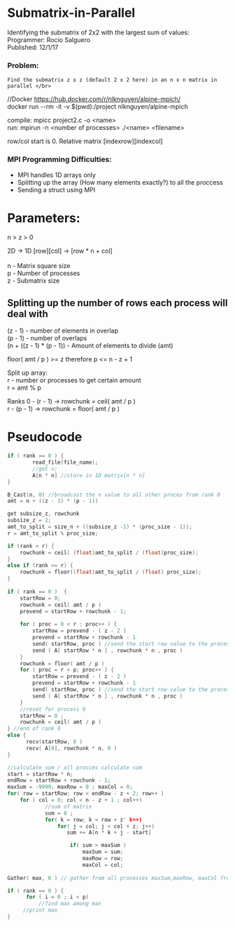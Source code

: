 # Submatrix-in-Parallel

Identifying the submatrix of 2x2 with the largest sum of values: </br>
Programmer: Rocio Salguero </br>
Published: 12/1/17 </br>

### Problem: 
    Find the submatrix z x z (default 2 x 2 here) in an n x n matrix in parallel </br>

//Docker https://hub.docker.com/r/nlknguyen/alpine-mpich/ </br>
docker run --rm -it -v $(pwd):/project nlknguyen/alpine-mpich </br>

compile: mpicc project2.c -o \<name\> </br>
run: mpirun -n \<number of processes\> ./\<name> \<filename\> </br>

row/col start is 0. Relative matrix [indexrow][indexcol] </br>

### MPI Programming Difficulties: </br>
  - MPI handles 1D arrays only </br>
  - Splitting up the array (How many elements exactly?) to all the proccess </br>
  - Sending a struct using MPI </br>
  
# Parameters:  </br>
n > z > 0 </br>

2D -> 1D \[row]\[col] -> \[row * n + col] </br>
</br>
n - Matrix square size </br>
p - Number of processes </br>
z - Submatrix size  </br>

## Splitting up the number of rows each process will deal with </br>
(z - 1) - number of elements in overlap </br>
(p - 1) - number of overlaps </br>
(n + ((z - 1) * (p - 1)) - Amount of elements to divide (amt) </br>

floor( amt / p ) >= z therefore p <= n - z + 1 </br>

Split up array:  </br>
  r - number or processes to get certain amount </br>
  r = amt % p  </br>
  
  Ranks 0 - (r - 1) -> rowchunk = ceil( amt / p ) </br>
        r - (p - 1) -> rowchunk = floor( amt / p ) </br>
        
# Pseudocode
```c
if ( rank == 0 ) { 
        read_file(file_name); 
        //get n; 
        A[n * n] //store in 1D matrix[n * n] 
} 

B_Cast(n, 0) //broadcast the n value to all other proces from rank 0 
amt = n + ((z - 1) * (p - 1))  

get subsize_z, rowchunk 
subsize_z = 2; 
amt_to_split = size_n + ((subsize_z -1) * (proc_size - 1)); 
r = amt_to_split % proc_size; 

if (rank < r) { 
    rowchunk = ceil( (float)amt_to_split / (float)proc_size);       
} 
else if (rank >= r) { 
    rowchunk = floor((float)amt_to_split / (float) proc_size); 
} 
    
if ( rank == 0 )  { 
    startRow = 0; 
    rowchunk = ceil( amt / p ) 
    prevend = startRow + rowchunk - 1; 
    
    for ( proc = 0 < r : proc++ ) { 
        startRow = prevend - ( z - 2 ) 
        prevend = startRow + rowchunk - 1 
        send( startRow, proc ) //send the start row value to the process 
        send ( A[ startRow * n ] , rowchunk * n , proc ) 
    }  
    rowchunk = floor( amt / p ) 
    for ( proc = r < p; proc++ ) { 
        startRow = prevend - ( z - 2 )  
        prevend = startRow + rowchunk - 1 
        send( startRow, proc ) //send the start row value to the process 
        send ( A[ startRow * n ] , rowchunk * n , proc ) 
    }  
    //reset for process 0  
    startRow = 0 ;  
    rowchunk = ceil( amt / p )  
} //end of rank 0    
else { 
      recv(startRow, 0 ) 
      recv( A[0], rowchunk * n, 0 )  
}

//calculate sum / all procces calculate sum 
start = startRow * n; 
endRow = startRow + rowchunk - 1; 
maxSum = -9999; maxRow = 0 ; maxCol = 0; 
for( row = startRow; row < endRow - z + 2; row++ ) 
    for ( col = 0; col < n - z + 1 ; col++) 
            //sum of matrix 
            sum = 0 ; 
            for( k = row; k < row + z' k++) 
                for( j = col; j < col + z; j++) 
                   sum += A[n * k + j - start] 

                    if( sum > maxSum ) 
                        maxSum = sum; 
                        maxRow = row; 
                        maxCol = col; 
              
Gather( max, 0 ) // gather from all processes maxSum,maxRow, maxCol from each on process 0

if ( rank == 0 ) { 
      for ( i = 0 ; i < p) 
          //find max among max 
     //print max 
} 
``` 
